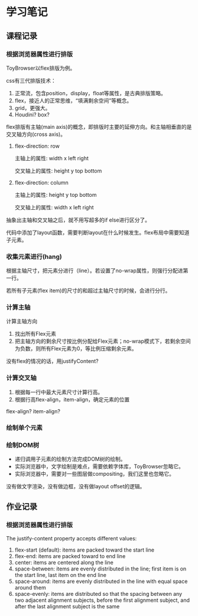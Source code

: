 # 学习笔记

## 课程记录
### 根据浏览器属性进行排版
ToyBrowser以flex排版为例。

css有三代排版技术：
1. 正常流，包含position，display，float等属性，是古典排版策略。
2. flex，接近人的正常思维，“填满剩余空间”等概念。 
3. grid，更强大。
4. Houdini? box? 

flex排版有主轴(main axis)的概念，即排版时主要的延伸方向。和主轴相垂直的是交叉轴方向(cross axis)。
1. flex-direction: row
   
   主轴上的属性: width x left right

   交叉轴上的属性: height y top bottom

2. flex-direction: column
   
   主轴上的属性: height y top bottom

   交叉轴上的属性: width x left right

抽象出主轴和交叉轴之后，就不用写超多的if else进行区分了。

代码中添加了layout函数，需要判断layout在什么时候发生。flex布局中需要知道子元素。


### 收集元素进行(hang)
根据主轴尺寸，把元素分进行（line）。若设置了no-wrap属性，则强行分配进第一行。

若所有子元素(flex item)的尺寸的和超过主轴尺寸的时候，会进行分行。

### 计算主轴
计算主轴方向
1. 找出所有Flex元素
2. 把主轴方向的剩余尺寸按比例分配给Flex元素；no-wrap模式下，若剩余空间为负数，则所有Flex元素为0，等比例压缩剩余元素。

没有flex的情况的话，用justifyContent?

### 计算交叉轴
1. 根据每一行中最大元素尺寸计算行高。
2. 根据行高flex-align，item-align，确定元素的位置

flex-align? item-align?

### 绘制单个元素

### 绘制DOM树
* 递归调用子元素的绘制方法完成DOM树的绘制。
* 实际浏览器中，文字绘制是难点，需要依赖字体库，ToyBrowser忽略它。
* 实际浏览器中，需要对一些图层做compositing，我们这里也忽略它。

没有做文字渲染，没有做边框，没有做layout offset的逻辑。


## 作业记录
### 根据浏览器属性进行排版
The justify-content property accepts different values:

1. flex-start (default): items are packed toward the start line
2. flex-end: items are packed toward to end line
3. center: items are centered along the line
4. space-between: items are evenly distributed in the line; first item is on the start line, last item on the end line
5. space-around: items are evenly distributed in the line with equal space around them
6. space-evenly: items are distributed so that the spacing between any two adjacent alignment subjects, before the first alignment subject, and after the last alignment subject is the same
